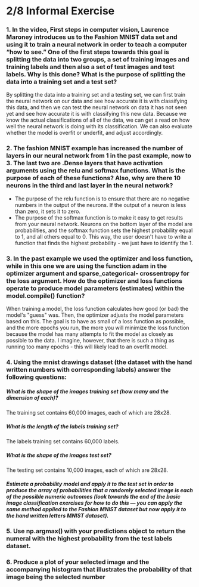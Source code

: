 # 2/8 Informal Exercise

### 1. In the video, First steps in computer vision, Laurence Maroney introduces us to the Fashion MNIST data set and using it to train a neural network in order to teach a computer “how to see.” One of the first steps towards this goal is splitting the data into two groups, a set of training images and training labels and then also a set of test images and test labels. Why is this done? What is the purpose of splitting the data into a training set and a test set?

By splitting the data into a training set and a testing set, we can first train the neural network on our data and see how accurate it is with classifying this data, and then we can test the neural network on data it has not seen yet and see how accurate it is with classifying this new data. Because we know the actual classifications of all of the data, we can get a read on how well the neural network is doing with its classification. We can also evaluate whether the model is overfit or underfit, and adjust accordingly. 

### 2. The fashion MNIST example has increased the number of layers in our neural network from 1 in the past example, now to 3. The last two are .Dense layers that have activation arguments using the relu and softmax functions. What is the purpose of each of these functions? Also, why are there 10 neurons in the third and last layer in the neural network?

  * The purpose of the relu function is to ensure that there are no negative numbers in the output of the neurons. If the output of a neuron is less than zero, it sets it to zero.
  * The purpose of the softmax function is to make it easy to get results from your neural network. Neurons on the bottom layer of the model are probabilities, and the softmax function sets the highest probability equal to 1, and all others equal to 0. This way, the user doesn't have to write a function that finds the highest probability - we just have to identify the 1. 

### 3. In the past example we used the optimizer and loss function, while in this one we are using the function adam in the optimizer argument and sparse_categorical- crossentropy for the loss argument. How do the optimizer and loss functions operate to produce model parameters (estimates) within the model.compile() function?

When training a model, the loss function calculates how good (or bad) the model's "guess" was. Then, the optimizer adjusts the model parameters based on this. The goal is to have as small of a loss function as possible, and the more epochs you run, the more you will minimize the loss function because the model has many attempts to fit the model as closely as possible to the data. I imagine, however, that there is such a thing as running too many epochs - this will likely lead to an overfit model. 

### 4. Using the mnist drawings dataset (the dataset with the hand written numbers with corresponding labels) answer the following questions:
##### What is the shape of the images training set (how many and the dimension of each)?

The training set contains 60,000 images, each of which are 28x28.

##### What is the length of the labels training set?

The labels training set contains 60,000 labels. 

##### What is the shape of the images test set?

The testing set contains 10,000 images, each of which are 28x28. 

##### Estimate a probability model and apply it to the test set in order to produce the array of probabilities that a randomly selected image is each of the possible numeric outcomes (look towards the end of the basic image classification exercises for how to do this — you can apply the same method applied to the Fashion MNIST dataset but now apply it to the hand written letters MNIST dataset).

### 5. Use np.argmax() with your predictions object to return the numeral with the highest probability from the test labels dataset.

### 6. Produce a plot of your selected image and the accompanying histogram that illustrates the probability of that image being the selected number
